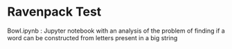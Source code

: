 # Ravenpack Test

Bowl.ipynb : Jupyter notebook with an analysis of the problem of finding if a word
can be constructed from letters present in a big string
